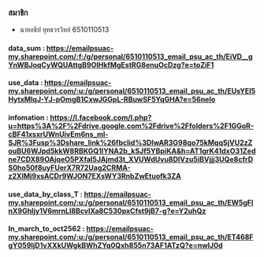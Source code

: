 ### สมาชิก
- นายอธิป ยุทธวรวิทย์ 6510110513

#### data_sum            : https://emailpsuac-my.sharepoint.com/:f:/g/personal/6510110513_email_psu_ac_th/EiVD__gYnWBJoqCyWQUAttgB9OlHkfMgEstRG8enuOcDzg?e=toZiF1
#### use_data            : https://emailpsuac-my.sharepoint.com/:u:/g/personal/6510110513_email_psu_ac_th/EUsYEI5HytxMlqJ-YJ-pOmgB1CxwJGGpL-RBuwSF5YqGHA?e=56nelo
#### infomation          : https://l.facebook.com/l.php?u=https%3A%2F%2Fdrive.google.com%2Fdrive%2Ffolders%2F1GGoR-cBF41xsxrUWnUivEm6ns_ml-SJR%3Fusp%3Dshare_link%26fbclid%3DIwAR3G98qo75kMqqSjVU2zZouBU6WJpd5kkW8RBKGQ1lYNA2b_kSJf5YBpiKA&h=AT1grK41dxO31Zedne7CDX89OAjqeO5PXfaI5JAjmd3t_XVUWdUvu8DIVzu5iBVjjj3UQe8cfrDS0ho50f8uyFUerX7R72Uag2CRMA-z2XlMj9xsACDr9WJON7EXsWY3RnbZwEtuofk3ZA
#### use_data_by_class_T : https://emailpsuac-my.sharepoint.com/:u:/g/personal/6510110513_email_psu_ac_th/EW5gFlnX9GhIjy1V6mrnLl8BcvlXa8C530pxCfst9jB7-g?e=Y2uhQz
#### In_march_to_oct2562 :  https://emailpsuac-my.sharepoint.com/:u:/g/personal/6510110513_email_psu_ac_th/ET468FgY059IjD1vXXkUWgkBWhZYq0Qxh855n73AF1ATzQ?e=nwlJ0d
